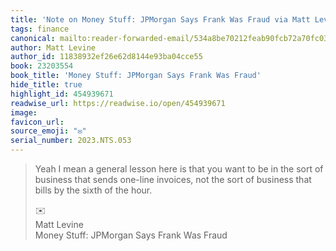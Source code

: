 ```yaml
---
title: 'Note on Money Stuff: JPMorgan Says Frank Was Fraud via Matt Levine'
tags: finance
canonical: mailto:reader-forwarded-email/534a8be70212feab90fcb72a70fc03c0
author: Matt Levine
author_id: 11838932ef26e62d8144e93ba04cce55
book: 23203554
book_title: 'Money Stuff: JPMorgan Says Frank Was Fraud'
hide_title: true
highlight_id: 454939671
readwise_url: https://readwise.io/open/454939671
image:
favicon_url:
source_emoji: "✉️"
serial_number: 2023.NTS.053
---
```

> Yeah I mean a general lesson here is that you want to be in the sort of business that sends one-line invoices, not the sort of business that bills by the sixth of the hour.
> <div class="quoteback-footer"><div class="quoteback-avatar"><span class="mini-emoji"> ✉️</span></div><div class="quoteback-metadata"><div class="metadata-inner"><span style="display:none">FROM:</span><div aria-label="Matt Levine" class="quoteback-author"> Matt Levine</div><div aria-label="Money Stuff: JPMorgan Says Frank Was Fraud" class="quoteback-title"> Money Stuff: JPMorgan Says Frank Was Fraud</div></div></div></div>